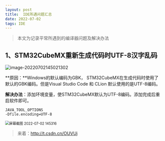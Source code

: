 ```yaml
---
layout: post
title: 	IDE所遇问题汇总
date: 2022-07-02
tags: IDE
---
```



> 本文为记录平常所遇到的编译器问题及解决办法

## 1、STM32CubeMX重新生成代码时UTF-8汉字乱码

![image-20220702145021302](https://s2.loli.net/2022/07/02/qDIAaEjSZWef53O.png)

**原因：**Windows的默认编码为GBK， STM32CubeMX在生成代码时使用了默认的GBK编码。但是Visual Studio Code 和 CLion 默认使用的是UTF-8编码。

**解决办法**：添加环境变量，使STM32CubeMX默认为UTF-8编码。添加完成后重启软件即可。

```
JAVA_TOOL_OPTIONS
-Dfile.encoding=UTF-8
```

<img src="https://s2.loli.net/2022/07/02/g8BtFWcINZwyfDC.png" alt="屏幕截图 2022-07-02 145316" style="zoom: 80%;" />

> 来着：<http://t.csdn.cn/OUVUj>